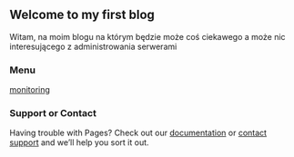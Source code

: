 ## Welcome to my first blog

Witam, na moim blogu na którym będzie może coś ciekawego a może nic interesującego z administrowania serwerami

### Menu

[monitoring](https://wrednybartek.github.io/blog/monitoring)

### Support or Contact

Having trouble with Pages? Check out our [documentation](https://docs.github.com/categories/github-pages-basics/) or [contact support](https://github.com/contact) and we’ll help you sort it out.
